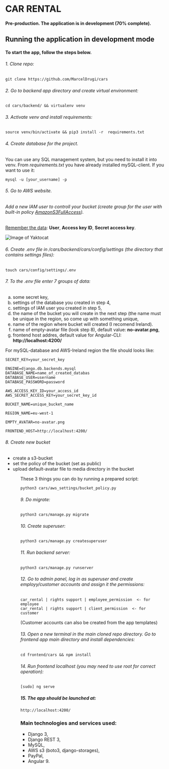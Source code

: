 # CAR RENTAL
#### Pre-production. The application is in development (70% complete).
## Running the application in development mode
#### To start the app, follow the steps below.
###### 1. Clone repo:

    git clone https://github.com/MarcelDrugi/cars

###### 2. Go to backend app directory and  create virtual environment:

    cd cars/backend/ && virtualenv venv

###### 3. Activate venv and install requirements:

    source venv/bin/activate && pip3 install -r  requirements.txt

###### 4. Create database for the project.
You can use any SQL management system, but you need to install it into venv.
From <i>requirements.txt</i> you have already installed mySQL-client. If you want to use it:

    mysql -u [your_username] -p

###### 5. Go to AWS website. 
###### Add a new IAM user to controll your bucket (create group for the user with built-in policy <u>AmazonS3FullAccess</u>).

<u>Remember the data</u>: <b>User</b>, <b>Access key ID</b>, <b>Secret access key</b>.

![Image of Yaktocat](https://hahahaxddd.s3-eu-west-1.amazonaws.com/iam.png)

###### 6. Create .env file in <i>/cars/backend/cars/config/settings</i> (the directory that contains settings files):

    touch cars/config/settings/.env

###### 7. To the .env file enter 7 groups of data:
<ol type="a">
   <li> some secret key, </li>
   <li> settings of the database you created in step 4,</li>
   <li> settings of IAM user you created in step 5,</li>
   <li> the name of the bucket you will create in the next step (the name must be unique in the region, so come up with something unique,</li>
   <li> name of the region where bucket will created (I recomend Ireland).</li>
   <li> name of empty-avatar file (look step 8), default value: <b>no-avatar.png</b>,</li>
   <li> frontend host addres, default value for Angular-CLI: <b>http://localhost:4200/</b></li>
</ol>


For mySQL-database and AWS-Ireland region the file should looks like:

    SECRET_KEY=your_secret_key
    
    ENGINE=django.db.backends.mysql
    DATABASE_NAME=name_of_created_databas
    DATABASE_USER=username
    DATABASE_PASSWORD=password
    
    AWS_ACCESS_KEY_ID=your_access_id
    AWS_SECRET_ACCESS_KEY=your_secret_key_id
    
    BUCKET_NAME=unique_bucket_name
    
    REGION_NAME=eu-west-1
    
    EMPTY_AVATAR=no-avatar.png
    
    FRONTEND_HOST=http://localhost:4200/
    

###### 8. Create new bucket
<ul>
<li>create a s3-bucket</li>
<li>set the policy of the bucket (set as public)</li> 
<li>upload default-avatar file to media directory in the bucket</li>
<ul>

These 3 things you can do by running a prepared script:

    python3 cars/aws_settings/bucket_policy.py

###### 9. Do migrate:

    python3 cars/manage.py migrate

###### 10. Create superuser:

    python3 cars/manage.py createsuperuser

###### 11. Run backend server: 

    python3 cars/manage.py runserver

###### 12. Go to admin panel, log in as superuser and create employy/customer accounts and assign it the permissions:

    car_rental | rights support | employee_permission  <- for employee
    car_rental | rights support | client_permission  <- for customer 

(Customer accounts can also be created from the app templates)

###### 13. Open a new terminal in the main cloned repo directory. Go to frontend app main directory and install dependencies:

    cd frontend/cars && npm install

###### 14. Run frontend localhost (you may need to use root for correct operation): 

    [sudo] ng serve

##### 15. The app should be launched at:

    http://localhost:4200/



### Main technologies and services used:
- Django 3,
- Django REST 3,
- MySQL,
- AWS s3 (boto3, django-storages),
- PayPal,
- Angular 9.
